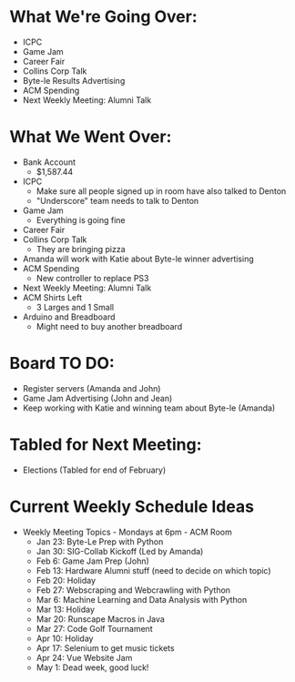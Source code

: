 # What We're Going Over:
- ICPC
- Game Jam
- Career Fair
- Collins Corp Talk
- Byte-le Results Advertising
- ACM Spending
- Next Weekly Meeting: Alumni Talk

# What We Went Over:
- Bank Account
    - $1,587.44
- ICPC
    - Make sure all people signed up in room have also talked to Denton
    - "Underscore" team needs to talk to Denton
- Game Jam
    - Everything is going fine
- Career Fair
- Collins Corp Talk
    - They are bringing pizza
- Amanda will work with Katie about Byte-le winner advertising
- ACM Spending
    - New controller to replace PS3
- Next Weekly Meeting: Alumni Talk
- ACM Shirts Left
    - 3 Larges and 1 Small
- Arduino and Breadboard
    - Might need to buy another breadboard

# Board TO DO: 
- Register servers (Amanda and John)
- Game Jam Advertising (John and Jean)
- Keep working with Katie and winning team about Byte-le (Amanda)

# Tabled for Next Meeting:
- Elections (Tabled for end of February)

# Current Weekly Schedule Ideas
- Weekly Meeting Topics - Mondays at 6pm - ACM Room
    - Jan 23: Byte-Le Prep with Python
    - Jan 30: SIG-Collab Kickoff (Led by Amanda)
    - Feb 6: Game Jam Prep (John)
    - Feb 13: Hardware Alumni stuff (need to decide on which topic)
    - Feb 20: Holiday
    - Feb 27: Webscraping and Webcrawling with Python
    - Mar 6: Machine Learning and Data Analysis with Python
    - Mar 13: Holiday
    - Mar 20: Runscape Macros in Java
    - Mar 27: Code Golf Tournament
    - Apr 10: Holiday
    - Apr 17: Selenium to get music tickets
    - Apr 24: Vue Website Jam
    - May 1: Dead week, good luck!
